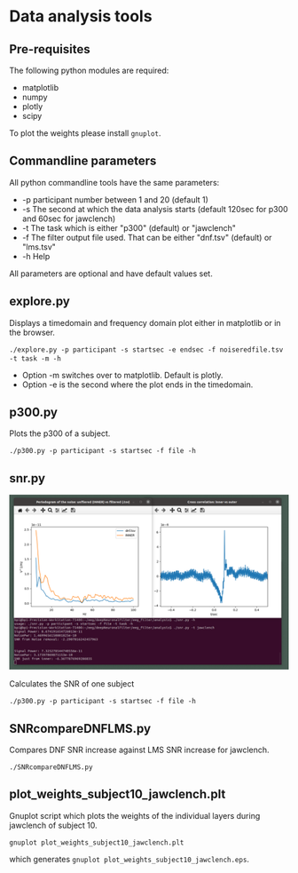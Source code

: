 # Data analysis tools

## Pre-requisites

The following python modules are required:
 - matplotlib
 - numpy
 - plotly
 - scipy

To plot the weights please install `gnuplot`.

## Commandline parameters

All python commandline tools have the same parameters:
 - -p participant number between 1 and 20 (default 1)
 - -s The second at which the data analysis starts (default 120sec for p300 and 60sec for jawclench)
 - -t The task which is either "p300" (default) or "jawclench"
 - -f The filter output file used. That can be either "dnf.tsv" (default) or "lms.tsv"
 - -h Help

All parameters are optional and have default values set.

## explore.py

Displays a timedomain and frequency domain plot either in
matplotlib or in the browser.
```
./explore.py -p participant -s startsec -e endsec -f noiseredfile.tsv -t task -m -h
```
 - Option -m switches over to matplotlib. Default is plotly.
 - Option -e is the second where the plot ends in the timedomain.

## p300.py
Plots the p300 of a subject.
```
./p300.py -p participant -s startsec -f file -h
```

## snr.py

![alt tag](screenshot.png)

Calculates the SNR of one subject
```
./p300.py -p participant -s startsec -f file -h
```

## SNRcompareDNFLMS.py
Compares DNF SNR increase against LMS SNR increase for jawclench.
```
./SNRcompareDNFLMS.py
```

## plot_weights_subject10_jawclench.plt
Gnuplot script which plots the weights of the individual layers during jawclench of subject 10.
```
gnuplot plot_weights_subject10_jawclench.plt
```
which generates `gnuplot plot_weights_subject10_jawclench.eps`.
